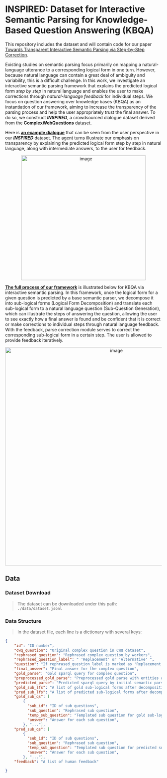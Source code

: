# INSPIRED: Dataset for Interactive Semantic Parsing for Knowledge-Based Question Answering (KBQA)

This repository includes the dataset and will contain code for our paper [Towards Transparent Interactive Semantic Parsing via Step-by-Step Correction](https://arxiv.org/abs/2110.08345).

Existing studies on semantic parsing focus primarily on mapping a natural-language utterance to a corresponding logical form in one turn. However, because natural language can contain a great deal of ambiguity and variability, this is a difficult challenge. In this work, we investigate an interactive semantic parsing framework that explains the predicted logical form *step by step* in natural language and enables the user to make corrections through *natural-language feedback* for individual steps. We focus on question answering over knowledge bases (KBQA) as an instantiation of our framework, aiming to increase the transparency of the parsing process and help the user appropriately trust the final answer.  To do so, we construct ***INSPIRED***, a crowdsourced dialogue dataset derived from the [**ComplexWebQuestions**](https://www.tau-nlp.org/compwebq) dataset.

Here is <u>**an example dialogue**</u> that can be seen from the user perspective in our ***INSPIRED*** dataset. The agent turns illustrate our emphasis on transparency by explaining the predicted logical form step by step in natural language, along with intermediate answers, to the user for feedback.

<div align=center><img width="400" alt="image" src="https://i.postimg.cc/x8xCfKsz/dialogue-example.png"></div>

<u>**The full process of our framework**</u> is illustrated below for KBQA via interactive semantic parsing. In this framework, once the logical form for a given question is predicted by a base semantic parser, we decompose it into sub-logical forms (Logical Form Decomposition) and translate each sub-logical form to a natural language question (Sub-Question Generation), which can illustrate the steps of answering the question, allowing the user to see exactly how a final answer is found and be confident that it is correct or make corrections to individual steps through natural language feedback. With the feedback, parse correction module serves to correct the corresponding sub-logical form in a certain step. The user is allowed to provide feedback iteratively.

<div align=center><img width="700" alt="image" src="https://i.postimg.cc/xdTCxLn9/framework.png"></div>



## Data
### Dataset Download
> The dataset can be downloaded under this path: `./data/dataset.jsonl`

### Data Structure
> In the dataset file, each line is a dictionary with several keys:

```json
{
    "id": "ID number",
    "cwq_question": "Original complex question in CWQ dataset",
    "rephrased_question": "Rephrased complex question by workers",
    "rephrased_question_label": " 'Replacement' or 'Alternative' ",
    "question": "If rephrased_question_label is marked as 'Replacement', set the value the same as rephrased_question; Otherwise, set it the same as cwq_question",
    "final_answer": "Final answer for the complex question",
    "gold_parse": "Gold sparql query for complex question",
    "preprocessed_gold_parse": "Preprocessed gold parse with entities and prefix replaced",
    "predicted_parse": "Predicted sparql query by initial semantic parser",
    "gold_sub_lfs": "A list of gold sub-logical forms after decomposition",
    "pred_sub_lfs": "A list of predicted sub-logical forms after decomposition",
    "gold_sub_qs": [
        {
          "sub_id": "ID of sub questions",
          "sub_question": "Rephrased sub question",
          "temp_sub_question": "Templated sub question for gold sub-logical form",
          "answer": "Answer for each sub question",
        }, "..."], 
    "pred_sub_qs": [
        {
          "sub_id": "ID of sub questions",
          "sub_question": "Rephrased sub question",
          "temp_sub_question": "Templated sub question for predicted sub-logical form",
          "answer": "Answer for each sub question",
        }, "..."], 
    "feedback": "A list of human feedback"
    
}
```
